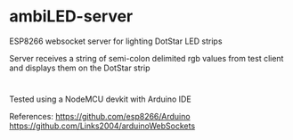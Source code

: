 # ambiLED-server
ESP8266 websocket server for lighting DotStar LED strips

Server receives a string of semi-colon delimited rgb values from test client and displays them on the DotStar strip

#

Tested using a NodeMCU devkit with Arduino IDE

References: 
https://github.com/esp8266/Arduino
https://github.com/Links2004/arduinoWebSockets
